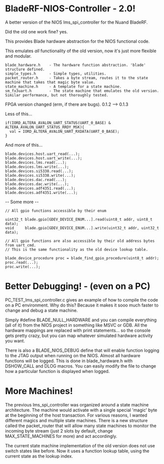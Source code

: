 # BladeRF-NIOS-Controller - 2.0!
A better version of the NIOS lms_spi_controller for the Nuand BladeRF. 

Did the old one work fine? yes.

This provides Blade hardware abstraction for the NIOS functional code.

This emulates *all* functionality of the old version, now it's just more flexible and modular.
```
blade_hardware.h    - The hardware function abstraction. 'blade' structure defined.
simple_types.h      - Simple types, utilities.
packet_router.h     - Takes a byte stream, routes it to the state machine that takes that magic byte value.
state_machine.h     - A template for a state machine.
sm_fx3uart.h        - The state machine that emulates the old version. Similar performance, but not thoroughly tested.
```

FPGA version changed (erm, if there are bugs).  0.1.2 --> 0.1.3


Less of this...
```
if(IORD_ALTERA_AVALON_UART_STATUS(UART_0_BASE) & ALTERA_AVALON_UART_STATUS_RRDY_MSK){
  val = IORD_ALTERA_AVALON_UART_RXDATA(UART_0_BASE);
}
```

And more of this...
```
blade.devices.host.uart_read(...);
blade.devices.host.uart_write(...);
blade.devices.lms.read(...);
blade.devices.lms.write(...);
blade.devices.si5338.read(...);
blade.devices.si5338.write(...);
blade.devices.dac.read(...);
blade.devices.dac.write(...);
blade.devices.adf4351.read(...);
blade.devices.adf4351.write(...);
```

-- Some more --
```
// All gpio functions accessible by their enum

uint32_t blade.gpio[GDEV_DEVICE_ENUM...].read(uint8_t addr, uint8_t data);
void     blade.gpio[GDEV_DEVICE_ENUM...].write(uint32_t addr, uint32_t data);

// All gpio functions are also accessible by their old address bytes from uart_cmd.
// This is the same functionality as the old device lookup table.

blade_device_procedure proc = blade_find_gpio_procedure(uint8_t addr);
proc.read(...);
proc.write(...);
```

# Better Debugging!  -  (even on a PC)

PC_TEST_lms_spi_controller.c gives an example of how to compile the code on a PC environment.
Why do this? Because it makes it sooo much faster to change and debug a state machine.

Simply #define BLADE_NULL_HARDWARE and you can compile everything (all of it) from the NIOS project in something like MSVC or GDB.
All the hardware mappings are replaced with print statements... so the console gets pretty crazy, but you can map whatever simulated hardware activity you want.

There is also a BLADE_NIOS_DEBUG define that will enable function logging to the JTAG output when running on the NIOS.
Almost all hardware functions will be logged. This is done in blade_hardware.h with DSHOW_CALL and DLOG macros. You can easily modify the file to change how a particular function is displayed when logged.

# More Machines!

The previous lms_spi_controller was organized around a state machine architecture. The machine would activate with a single special 'magic' byte at the beginning of the host transaction. For various reasons, I wanted different magics and multiple state machines. There is a new structure called the packet_router that will allow many state machines to monitor the incoming byte stream (just 2 slots by default, change MAX_STATE_MACHINES for more) and act accordingly. 

The current state machine implementation of the old version does not use switch states like before. Now it uses a function lookup table, using the current state as the lookup index.
